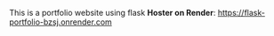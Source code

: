 This is a portfolio website using flask
**Hoster on Render**: https://flask-portfolio-bzsj.onrender.com
